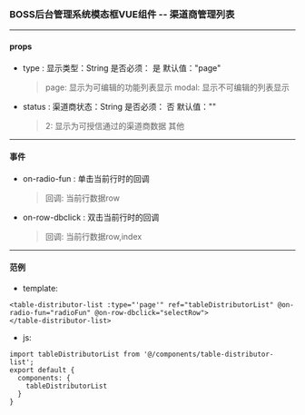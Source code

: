 ### BOSS后台管理系统模态框VUE组件 -- 渠道商管理列表
----------------------------------
#### props

- type : 显示类型：String  是否必须： 是  默认值："page"
  > page: 显示为可编辑的功能列表显示
  > modal: 显示不可编辑的列表显示

- status : 渠道商状态：String  是否必须： 否  默认值：""
  > 2: 显示为可授信通过的渠道商数据
  > 其他

----------------------------------
#### 事件

- on-radio-fun : 单击当前行时的回调
  > 回调: 当前行数据row
- on-row-dbclick : 双击当前行时的回调
  > 回调: 当前行数据row,index

----------------------------------
#### 范例

- template:

```
<table-distributor-list :type="'page'" ref="tableDistributorList" @on-radio-fun="radioFun" @on-row-dbclick="selectRow">
</table-distributor-list>
```

- js:

```
import tableDistributorList from '@/components/table-distributor-list';
export default {
  components: {
    tableDistributorList
  }
}
```
